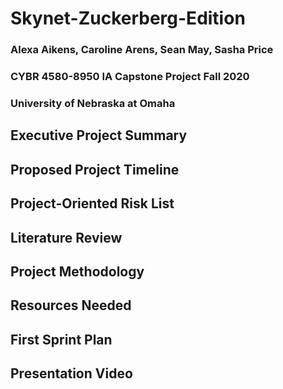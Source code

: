 # Skynet-Zuckerberg-Edition
### Alexa Aikens, Caroline Arens, Sean May, Sasha Price
### CYBR 4580-8950 IA Capstone Project Fall 2020
### University of Nebraska at Omaha

## Executive Project Summary

## Proposed Project Timeline

## Project-Oriented Risk List

## Literature Review

## Project Methodology

## Resources Needed

## First Sprint Plan

## Presentation Video
